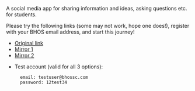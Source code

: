 A social media app for sharing information and ideas, asking questions etc. for students.

Please try the following links (some may not work, hope one does!), register with your BHOS email address, and start this journey!

- <a href="https://bhossc.herokuapp.com/" target="_blank">Original link</a>
- <a href="https://web-production-8d58.up.railway.app/" target="_blank">Mirror 1</a>
- <a href="https://bhossc-production.up.railway.app/" target="_blank">Mirror 2</a>

* Test account (valid for all 3 options):
          
        email: testuser@bhossc.com     
        password: 12test34
